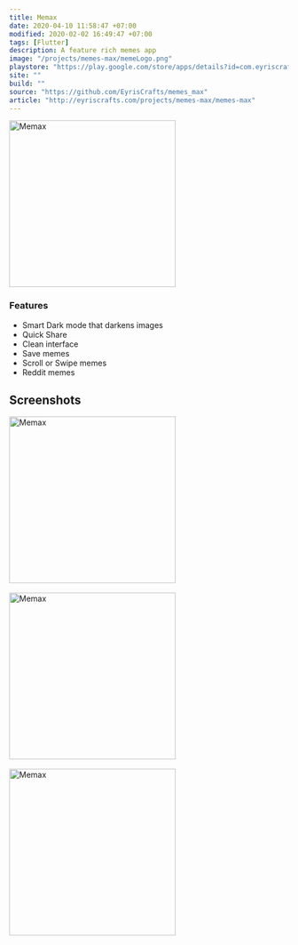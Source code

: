 ```yaml
---
title: Memax
date: 2020-04-10 11:58:47 +07:00
modified: 2020-02-02 16:49:47 +07:00
tags: [Flutter]
description: A feature rich memes app
image: "/projects/memes-max/memeLogo.png"
playstore: "https://play.google.com/store/apps/details?id=com.eyriscrafts.memesmax"
site: ""
build: ""
source: "https://github.com/EyrisCrafts/memes_max"
article: "http://eyriscrafts.com/projects/memes-max/memes-max"
---
```



<img src="/projects/memes-max/memeLogo.png" width='300px' alt="Memax">


<h3> Features</h3>

<ul>
<li>Smart Dark mode that darkens images</li>
<li>Quick Share</li>
<li>Clean interface</li>
<li>Save memes</li>
<li>Scroll or Swipe memes</li>
<li>Reddit memes</li>
</ul>

## Screenshots


<img src="/projects/memes-max/pic1.jpg" width='300px' alt="Memax">
<br/>
<br/>
<img src="/projects/memes-max/pic2.jpg" width='300px' alt="Memax">
<br/>
<br/>
<img src="/projects/memes-max/pic3.jpg" width='300px' alt="Memax">
